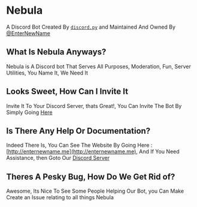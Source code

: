 # Nebula

A Discord Bot Created By [`discord.py`](https://discordpy.readthedocs.io/en/rewrite/api.html) and Maintained And Owned By [@EnterNewName](https://github.com/EnterNewName)

## What Is Nebula Anyways?

Nebula is A Discord bot That Serves All Purposes, Moderation, Fun, Server Utilities, You Name It, We Need It

## Looks Sweet, How Can I Invite It

Invite It To Your Discord Server, thats Great!, You Can Invite The Bot By Simply Going [Here](https://discordapp.com/oauth2/authorize?client_id=487164011683774464&permissions=8&scope=bot)

## Is There Any Help Or Documentation?

Indeed There Is, You Can See The Website By Going Here : [http://enternewname.me](http://enternewname.me), And If You Need Assistance, then Goto Our [Discord Server](https://discord.gg/tpHG7NC)

## Theres A Pesky Bug, How Do We Get Rid of?

Awesome, Its Nice To See Some People Helping Our Bot, you Can Make Create an Issue relating to all things Nebula
